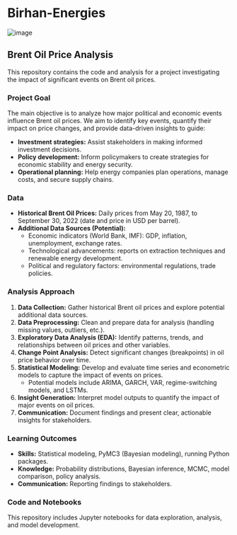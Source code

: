 # Birhan-Energies

![image](https://github.com/Endework/Birhan-Energies-/assets/83136075/9973925a-1a95-4c69-9353-11f8cb733c52)


## Brent Oil Price Analysis

This repository contains the code and analysis for a project investigating the impact of significant events on Brent oil prices.

### Project Goal

The main objective is to analyze how major political and economic events influence Brent oil prices. We aim to identify key events, quantify their impact on price changes, and provide data-driven insights to guide:

* **Investment strategies:** Assist stakeholders in making informed investment decisions.
* **Policy development:** Inform policymakers to create strategies for economic stability and energy security.
* **Operational planning:** Help energy companies plan operations, manage costs, and secure supply chains.

### Data

* **Historical Brent Oil Prices:** Daily prices from May 20, 1987, to September 30, 2022 (date and price in USD per barrel).
* **Additional Data Sources (Potential):** 
  * Economic indicators (World Bank, IMF): GDP, inflation, unemployment, exchange rates.
  * Technological advancements: reports on extraction techniques and renewable energy development.
  * Political and regulatory factors: environmental regulations, trade policies.

### Analysis Approach

1. **Data Collection:** Gather historical Brent oil prices and explore potential additional data sources.
2. **Data Preprocessing:** Clean and prepare data for analysis (handling missing values, outliers, etc.).
3. **Exploratory Data Analysis (EDA):** Identify patterns, trends, and relationships between oil prices and other variables.
4. **Change Point Analysis:** Detect significant changes (breakpoints) in oil price behavior over time.
5. **Statistical Modeling:** Develop and evaluate time series and econometric models to capture the impact of events on prices. 
    * Potential models include ARIMA, GARCH, VAR, regime-switching models, and LSTMs.
6. **Insight Generation:** Interpret model outputs to quantify the impact of major events on oil prices.
7. **Communication:** Document findings and present clear, actionable insights for stakeholders.

###  Learning Outcomes

* **Skills:** Statistical modeling, PyMC3 (Bayesian modeling), running Python packages.
* **Knowledge:** Probability distributions, Bayesian inference, MCMC, model comparison, policy analysis.
* **Communication:** Reporting findings to stakeholders.

###  Code and Notebooks

This repository includes Jupyter notebooks for data exploration, analysis, and model development.

